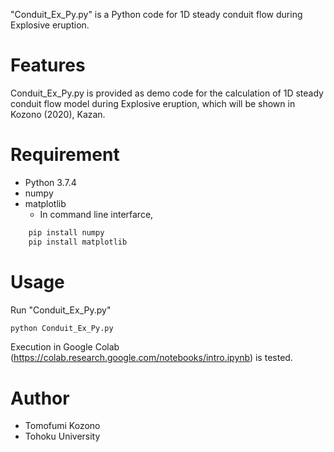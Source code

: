 "Conduit_Ex_Py.py" is a Python code for 1D steady conduit flow during Explosive eruption.

# Features

Conduit_Ex_Py.py is provided as demo code for the calculation of 1D steady conduit flow model
during Explosive eruption, which will be shown in Kozono (2020), Kazan.

# Requirement

* Python 3.7.4
* numpy
* matplotlib
  - In command line interfarce,
```bash
    pip install numpy
    pip install matplotlib
```

# Usage

Run "Conduit_Ex_Py.py"
```bash
python Conduit_Ex_Py.py
```
Execution in Google Colab (https://colab.research.google.com/notebooks/intro.ipynb) is tested.

# Author

* Tomofumi Kozono
* Tohoku University
